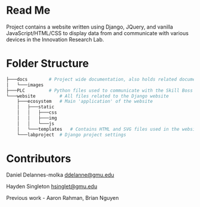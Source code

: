# Read Me

Project contains a website written using Django, JQuery, and vanilla JavaScript/HTML/CSS to display data from and communicate with various devices in the Innovation Research Lab.

# Folder Structure
```bash
├───docs 		# Project wide documentation, also holds related documentation for FaultPro and FactoryTalk Studio
│   └───images
├───PLC 		# Python files used to communicate with the Skill Boss Logistics device
└───website 		# All files related to the Django website
    ├───ecosystem 	# Main 'application' of the website
    │   ├───static
    │   │   ├───css
    │   │   ├───img
    │   │   └───js
    │   └───templates 	# Contains HTML and SVG files used in the website
	└───labproject 	# Django project settings
```

# Contributors
Daniel Delannes-molka	<ddelanne@gmu.edu>

Hayden Singleton	<hsinglet@gmu.edu>

Previous work - Aaron Rahman, Brian Nguyen
